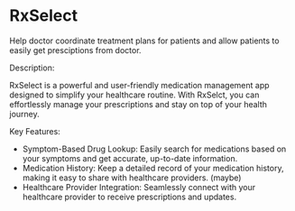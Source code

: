 # RxSelect

Help doctor coordinate treatment plans for patients and allow patients to easily get presciptions from doctor.

Description:

RxSelect is a powerful and user-friendly medication management app designed to simplify your healthcare routine. With RxSelct, you can effortlessly manage your prescriptions and stay on top of your health journey.

Key Features:

- Symptom-Based Drug Lookup: Easily search for medications based on your symptoms and get accurate, up-to-date information.
- Medication History: Keep a detailed record of your medication history, making it easy to share with healthcare providers. (maybe)
- Healthcare Provider Integration: Seamlessly connect with your healthcare provider to receive prescriptions and updates.
